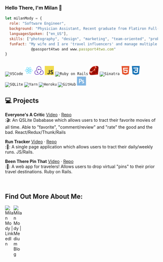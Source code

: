 ### Hello There, I'm Milan 👋
  
```javascript
let milanMody = {
  role: "Software Engineer",
  background: "Physician Assistant, Recent graduate from Flatiron Full-Stack Software Engineering School",
  languagesSpoken: ["en_US"],
  skills: ["photography", "design", "marketing", "team-oriented", "problem-solving", "leadership"],
  funFact: "My wife and I are 'travel influencers' and manage multiple social media platforms
            @passport4two and www.passport4two.com"
}
```

<br />
<code><img height="30" src="https://upload.wikimedia.org/wikipedia/commons/thumb/9/9a/Visual_Studio_Code_1.35_icon.svg/512px-Visual_Studio_Code_1.35_icon.svg.png" alt="VSCode"></code>
<code><img height="30" src="https://raw.githubusercontent.com/github/explore/80688e429a7d4ef2fca1e82350fe8e3517d3494d/topics/react/react.png" alt="React"></code>
<code><img height="30" src="https://raw.githubusercontent.com/devicons/devicon/0e565980d0a51fe7736bb090fb394659febfbe58/icons/redux/redux-original.svg" alt="Redux"></code>
<code><img height="30" src="https://raw.githubusercontent.com/github/explore/80688e429a7d4ef2fca1e82350fe8e3517d3494d/topics/javascript/javascript.png" alt="JavaScript"></code>
<code><img height="30" src="https://image.pngaaa.com/154/4122154-middle.png" alt="Ruby on Rails"></code>
<code><img height="30" src="https://raw.githubusercontent.com/github/explore/80688e429a7d4ef2fca1e82350fe8e3517d3494d/topics/ruby/ruby.png" alt="Ruby"></code>
<code><img height="30" src="https://www.pngfind.com/pngs/m/379-3795799_sinatra-logo-png-svg-freebie-supply-ruby-sinatra.png" alt="Sinatra"></code>
<code><img height="30" src="https://raw.githubusercontent.com/devicons/devicon/0e565980d0a51fe7736bb090fb394659febfbe58/icons/html5/html5-plain.svg" alt="HTML5"></code>
<code><img height="30" src="https://raw.githubusercontent.com/devicons/devicon/0e565980d0a51fe7736bb090fb394659febfbe58/icons/css3/css3-plain.svg" alt="CSS3"></code>
<code><img height="30" src="https://upload.wikimedia.org/wikipedia/commons/thumb/9/97/Sqlite-square-icon.svg/1200px-Sqlite-square-icon.svg.png" alt="SQLite"></code>
<code><img height="30" src="https://cdn.iconscout.com/icon/free/png-256/yarn-2752015-2284832.png" alt="Yarn"></code>
<code><img height="30" src="https://cdn-icons-png.flaticon.com/512/873/873120.png" alt="Heroku"></code>
<code><img height="30" src="https://upload.wikimedia.org/wikipedia/commons/thumb/9/91/Octicons-mark-github.svg/2048px-Octicons-mark-github.svg.png" alt="GitHub"></code>
<code><img height="30" src="https://raw.githubusercontent.com/devicons/devicon/0e565980d0a51fe7736bb090fb394659febfbe58/icons/photoshop/photoshop-plain.svg" alt="Adobe Photoshop"></code> 


<br />
  
 ## :computer: Projects
  <strong>Everyone's A Critic</strong> [Video](https://youtu.be/GtdXcHHpitU) · [Repo](https://github.com/milanmody20/react-movie-app-frontend)
  <br />
  :🎬: An QSLite Dababase which allows users to tract their favorite movies of all time. Able to "favorite", "comment/review" and "rate" the good and the bad. React/Redux/Thunk/Rails
  
  <strong>Run Tracker</strong> [Video](https://youtu.be/nXp5uN4iIRc) · [Repo](https://github.com/milanmody20/run_app_frontend.git)
  <br />
  :👟: A single page application which allows users to tract their daily/weekly runs. JS/Rails.
  
  <strong>Been There Pin That</strong> [Video](https://youtu.be/LcZQjl4w_FA) · [Repo](https://github.com/milanmody20/BeenThereDoneThat)
  <br />
  :📍: A web app for travelers! Allows users to drop virtual "pins" to their prior travel destinations. Ruby on Rails.

<br/>

## Find Out More About Me:

<a href="https://www.linkedin.com/in/milanmody">
  <img align="left" alt="Milan Mody | LinkedIn" width="28px" src="https://cdn-icons-png.flaticon.com/512/174/174857.png" />
</a>
<a href="https://medium.com/@milanmody20">
 <img align="left" alt="Milan Mody | Medium Blog" width="28px" src="https://cdn.iconscout.com/icon/free/png-256/medium-3855923-3201557.png" />
</a>
  